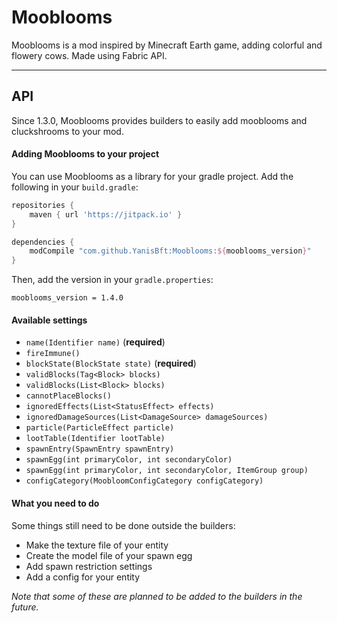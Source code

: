 # Mooblooms

Mooblooms is a mod inspired by Minecraft Earth game, adding colorful and flowery cows.
Made using Fabric API.

---

## API
Since 1.3.0, Mooblooms provides builders to easily add mooblooms and cluckshrooms to your mod.

#### Adding Mooblooms to your project
You can use Mooblooms as a library for your gradle project. Add the following in your ``build.gradle``:
```gradle
repositories {
    maven { url 'https://jitpack.io' }
}

dependencies {
    modCompile "com.github.YanisBft:Mooblooms:${mooblooms_version}"
}
```
Then, add the version in your ``gradle.properties``:
```properties
mooblooms_version = 1.4.0
```

#### Available settings
* ``name(Identifier name)`` (**required**)
* ``fireImmune()``
* ``blockState(BlockState state)`` (**required**)
* ``validBlocks(Tag<Block> blocks)``
* ``validBlocks(List<Block> blocks)``
* ``cannotPlaceBlocks()``
* ``ignoredEffects(List<StatusEffect> effects)``
* ``ignoredDamageSources(List<DamageSource> damageSources)``
* ``particle(ParticleEffect particle)``
* ``lootTable(Identifier lootTable)``
* ``spawnEntry(SpawnEntry spawnEntry)``
* ``spawnEgg(int primaryColor, int secondaryColor)``
* ``spawnEgg(int primaryColor, int secondaryColor, ItemGroup group)``
* ``configCategory(MoobloomConfigCategory configCategory)``

#### What you need to do
Some things still need to be done outside the builders:
* Make the texture file of your entity
* Create the model file of your spawn egg
* Add spawn restriction settings
* Add a config for your entity

*Note that some of these are planned to be added to the builders in the future.*
